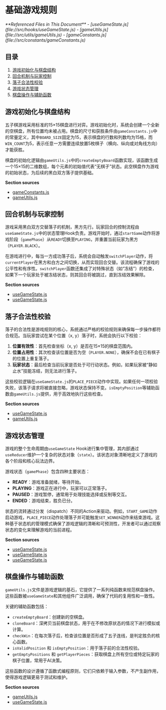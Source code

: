 # 基础游戏规则

<cite>
**Referenced Files in This Document**   
- [useGameState.js](file://src/hooks/useGameState.js)
- [gameUtils.js](file://src/utils/gameUtils.js)
- [gameConstants.js](file://src/constants/gameConstants.js)
</cite>

## 目录
1. [游戏初始化与棋盘结构](#游戏初始化与棋盘结构)
2. [回合机制与玩家控制](#回合机制与玩家控制)
3. [落子合法性校验](#落子合法性校验)
4. [游戏状态管理](#游戏状态管理)
5. [棋盘操作与辅助函数](#棋盘操作与辅助函数)

## 游戏初始化与棋盘结构

五子棋游戏采用标准的15×15棋盘进行对弈。游戏初始化时，系统会创建一个全新的空棋盘，所有位置均未被占用。棋盘的尺寸和获胜条件由`gameConstants.js`中的常量定义，其中`BOARD_SIZE`固定为15，表示棋盘的行数和列数均为15格，而`WIN_COUNT`为5，表示任意一方需要连续放置5枚棋子（横向、纵向或对角线方向）才能获胜。

棋盘的初始化逻辑由`gameUtils.js`中的`createEmptyBoard`函数实现，该函数生成一个15×15的二维数组，每个元素的初始值代表“无棋子”状态。此空棋盘作为游戏的初始状态，为后续的黑白双方落子提供基础。

**Section sources**
- [gameConstants.js](file://src/constants/gameConstants.js#L4-L5)
- [gameUtils.js](file://src/utils/gameUtils.js#L10-L15)

## 回合机制与玩家控制

游戏采用黑白双方交替落子的机制，黑方先行。玩家回合的控制流程由`useGameState.js`中的状态管理Hook负责。游戏开始时，通过`startGame`动作将游戏阶段（`gamePhase`）从`READY`切换至`PLAYING`，并重置当前玩家为黑方（`PLAYER.BLACK`）。

在游戏进行中，每当一方成功落子后，系统会自动触发`switchPlayer`动作，将`currentPlayer`在黑方和白方之间切换，从而实现回合交替。该流程确保了游戏的公平性和有序性。`switchPlayer`函数还集成了对特殊状态（如“冻结”）的检查，如果下一个玩家处于被冻结状态，则其回合将被跳过，直到冻结效果解除。

**Section sources**
- [useGameState.js](file://src/hooks/useGameState.js#L501-L503)
- [useGameState.js](file://src/hooks/useGameState.js#L578-L609)

## 落子合法性校验

落子的合法性是游戏规则的核心，系统通过严格的校验规则来确保每一步操作都符合规范。当玩家尝试在某个位置（x, y）落子时，系统会执行以下校验：

1.  **位置有效性**：首先检查坐标（x, y）是否在15×15的棋盘范围内。
2.  **位置占用性**：其次检查该位置是否为空（`PLAYER.NONE`），确保不会在已有棋子的位置上重复落子。
3.  **玩家状态**：最后检查当前玩家是否处于可行动状态。例如，如果玩家被“静如止水”技能冻结，则无法进行落子。

这些校验逻辑在`useGameState.js`的`PLACE_PIECE`动作中实现。如果任何一项校验失败，该落子请求将被直接忽略，游戏状态保持不变。`isEmptyPosition`等辅助函数由`gameUtils.js`提供，用于高效地执行这些检查。

**Section sources**
- [useGameState.js](file://src/hooks/useGameState.js#L515-L520)
- [gameUtils.js](file://src/utils/gameUtils.js#L26-L39)

## 游戏状态管理

游戏的整个生命周期由`useGameState` Hook进行集中管理，其内部通过`useReducer`维护一个复杂的状态对象（`state`）。该状态对象清晰地定义了游戏的各个阶段和核心玩法边界。

游戏状态（`gamePhase`）包含四种主要状态：
- **READY**：游戏准备就绪，等待开始。
- **PLAYING**：游戏正在进行中，玩家可以正常落子。
- **PAUSED**：游戏暂停，通常用于处理技能选择或反制等交互。
- **ENDED**：游戏结束，胜负已分。

状态的流转通过分发（dispatch）不同的Action来驱动。例如，`START_GAME`动作启动游戏，`PLACE_PIECE`动作处理落子并可能触发`SET_WINNER`动作来结束游戏。这种基于状态机的管理模式确保了游戏逻辑的清晰和可预测性，开发者可以通过观察状态的变化来理解游戏的当前进程。

**Section sources**
- [useGameState.js](file://src/hooks/useGameState.js#L88-L94)
- [useGameState.js](file://src/hooks/useGameState.js#L107-L120)
- [useGameState.js](file://src/hooks/useGameState.js#L510-L548)

## 棋盘操作与辅助函数

`gameUtils.js`文件是游戏逻辑的基石，它提供了一系列纯函数来规范棋盘操作。这些函数被`useGameState`和其他组件广泛调用，确保了代码的复用性和一致性。

关键的辅助函数包括：
- `createEmptyBoard`：创建新的空棋盘。
- `cloneBoard`：深拷贝当前棋盘状态，用于在不修改原状态的情况下进行模拟或计算。
- `checkWin`：在每次落子后，检查该位置是否形成了五子连线，是判定胜负的核心函数。
- `isValidPosition` 和 `isEmptyPosition`：用于落子前的合法性校验。
- `getEmptyPositions` 和 `getPlayerPieces`：获取棋盘上所有空位或特定玩家的棋子位置，常用于AI决策。

这些函数的设计遵循了函数式编程原则，它们只依赖于输入参数，不产生副作用，使得游戏逻辑更易于测试和维护。

**Section sources**
- [gameUtils.js](file://src/utils/gameUtils.js#L10-L259)
- [useGameState.js](file://src/hooks/useGameState.js#L6-L8)